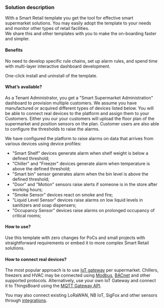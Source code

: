 ### Solution description

With a Smart Retail template you get the tool for effective smart supermarket solutions.
You may easily adopt the template to your needs and monitor other types of retail facilities.  
We share this and other templates with you to make the on-boarding faster and simpler.

#### Benefits

No need to develop specific rule chains, set up alarm rules, and spend time with multi-layer interactive dashboard development.

One-click install and uninstall of the template.

#### What’s available?

As a Tenant Administrator, you get a "Smart Supermarket Administration" dashboard to provision multiple customers.
We assume you have manufactured or acquired different types of devices listed below. 
You will be able to connect real devices to the platform and assign them to your Customers.
Either you our your customers will upload the floor plan of the supermarket and position sensors on the plan.
Customer users are also able to configure the thresholds to raise the alarms.

We have configured the platform to raise alarms on data that arrives from various devices using device profiles:

* "Smart Shelf" devices generate alarm when shelf weight is below a defined threshold;
* "Chiller" and "Freezer" devices generate alarm when temperature is above the defined threshold;
* "Smart bin" sensor generates alarm when the bin level is above the defined threshold;
* "Door" and "Motion" sensors raise alerts if someone is in the store after working hours;
* "Smoke Sensor" devices react on smoke and fire;
* "Liquid Level Sensor" devices raise alarms on low liquid levels in sanitizers and soap dispensers;
* "Occupancy Sensor" devices raise alarms on prolonged occupancy of critical rooms;

#### How to use?

Use this template with zero changes for PoCs and small projects with straightforward requirements or embed it to more complex Smart Retail solutions.

#### How to connect real devices?

The most popular approach is to use [IoT gateway](https://thingsboard.io/docs/iot-gateway/what-is-iot-gateway/) per supermarket. 
Chillers, freezers and HVAC may be connected using [Modbus](https://thingsboard.io/docs/iot-gateway/config/modbus/), 
[BACnet](https://thingsboard.io/docs/iot-gateway/config/bacnet/) and other supported protocols. 
Alternatively, use your own IoT Gateway and connect it to ThingsBoard using the [MQTT Gateway API](https://thingsboard.io/docs/paas/reference/gateway-mqtt-api/).

You may also connect existing LoRaWAN, NB IoT, SigFox and other sensors through [integrations](https://thingsboard.io/docs/user-guide/integrations/).

